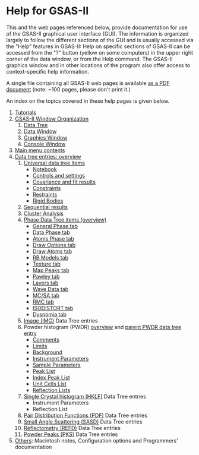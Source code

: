 <!--- Don't change the HTML version of this file; edit the .md version -->
<a name="HelpIntro"></a> 
# Help for GSAS-II

This and the web pages referenced below, provide documentation for use
of the GSAS-II graphical user interface (GUI). The information is organized
largely to follow the different sections of the GUI and is usually
accessed via the "Help" features in GSAS-II: Help on specific sections
of GSAS-II can be accessed from the "?" button (yellow on some computers) in the upper
right corner of the data window, or from the Help command. The GSAS-II
graphics window and in other locations of the program also offer
access to context-specific help information.

A single file containing all GSAS-II web pages is available [as a PDF
document](https://advancedphotonsource.github.io/GSAS-II-tutorials/docs/GSASII-help.pdf)
(note: ~100 pages, please don't print it.)

<a name="Index"></a> 
An index on the topics covered in these help pages is given below. 

1. [Tutorials](./preface.md)  
2. [GSAS-II Window Organization](./applicationwindow.md)
    1. [Data Tree](./applicationwindow.md#Data_tree)
    2. [Data Window](./applicationwindow.md#Data_frame)
    3. [Graphics Window](./applicationwindow.md#Plots)
    4. [Console Window](./applicationwindow.md#Console)
3. [Main menu contents](./mainmenu.md)
4. [Data tree entries: overview](./datatree.md)
    1. [Universal data tree items](./commontreeitems.md) 
        * [Notebook](./commontreeitems.md#Notebook) 
        * [Controls and settings](./commontreeitems.md#Controls) 
        * [Covariance and fit results](./commontreeitems.md#Covariance) 
        * [Constraints](./commontreeitems.md#Constraints) 
        * [Restraints](./commontreeitems.md#Restraints) 
        * [Rigid Bodies](./commontreeitems.md#Rigidbodies) 
    0. [Sequential results](./sequential.md)
    0. [Cluster Analysis](./cluster.md)
    2. [Phase Data Tree items (overview)](./phaseoverview.md) 
        * [General Phase tab](./phasegeneral.md)
        * [Data Phase tab](./phasedata.md) 
        * [Atoms Phase tab](./phaseatoms.md) 
        * [Draw Options tab](./phasedrawopts.md)
        * [Draw Atoms tab](./phasedrawatoms.md)
        * [RB Models tab](./phaseRB.md)
        * [Texture tab](./phasetexture.md)
        * [Map Peaks tab](./phasemappeaks.md)
        * [Pawley tab](./phasepawley.md) 
        * [Layers tab](./phaselayers.md)
        * [Wave Data tab](./phasewave.md)
        * [MC/SA tab](./phasemcsa.md)
        * [RMC tab](./phaseRMC.md)
        * [ISODISTORT tab](./phaseisodistort.md)
        * [Dysnomia tab](./phasedysnomia.md)
    3. [Image (IMG)](./image.md) Data Tree entries
    4. Powder histogram (PWDR) [overview](./powder.md) and [parent PWDR data tree entry](./powderparent.md)
        * [Comments](./powdercomments.md)
        * [Limits](./powderlimits.md)
        * [Background](./powderbkg.md)
        * [Instrument Parameters](./powderinst.md)
        * [Sample Parameters](./powdersample.md)
        * [Peak List](./powderpeaks.md)
        * [Index Peak List](./powderindexppeaks.md)
        * [Unit Cells List](./powdercells.md)
        * [Reflection Lists](./powderrefs.md)
    5. [Single Crystal histogram (HKLF)](./singlecrystal.md) Data Tree entries
        * Instrument Parameters
        * Reflection List
    6. [Pair Distribution Functions (PDF)](./pairdistribution.md) Data Tree entries
    8. [Small Angle Scattering (SASD)](./smallanglescattering.md) Data Tree entries
    9. [Reflectometry (REFD)](./reflectometry.md) Data Tree entries 
    9. [Powder Peaks (PKS)](./peaks.md) Data Tree entries 
 5. [Others](./others.md): Macintosh notes, Configuration options and Programmers' documentation
